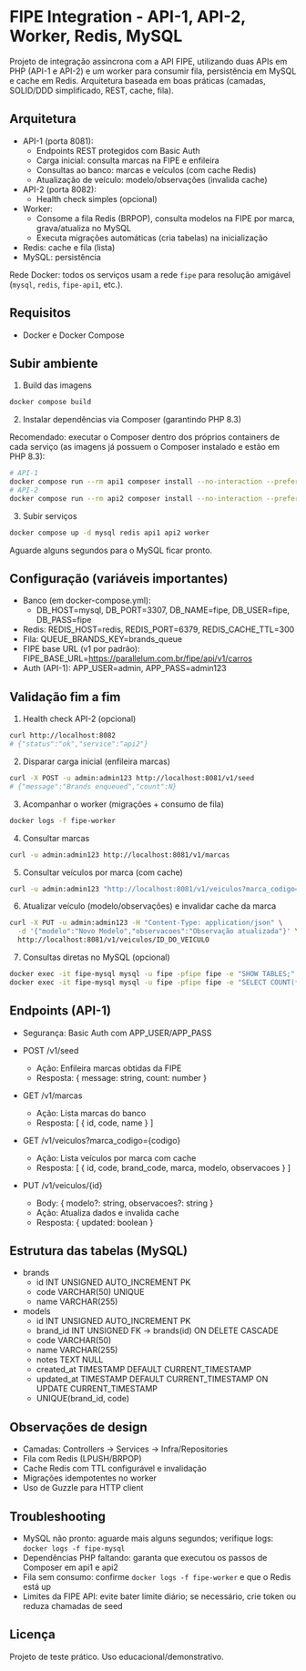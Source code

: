 # FIPE Integration - API-1, API-2, Worker, Redis, MySQL

Projeto de integração assíncrona com a API FIPE, utilizando duas APIs em PHP (API-1 e API-2) e um worker para consumir fila, persistência em MySQL e cache em Redis. Arquitetura baseada em boas práticas (camadas, SOLID/DDD simplificado, REST, cache, fila).

## Arquitetura
- API-1 (porta 8081):
  - Endpoints REST protegidos com Basic Auth
  - Carga inicial: consulta marcas na FIPE e enfileira
  - Consultas ao banco: marcas e veículos (com cache Redis)
  - Atualização de veículo: modelo/observações (invalida cache)
- API-2 (porta 8082):
  - Health check simples (opcional)
- Worker:
  - Consome a fila Redis (BRPOP), consulta modelos na FIPE por marca, grava/atualiza no MySQL
  - Executa migrações automáticas (cria tabelas) na inicialização
- Redis: cache e fila (lista)
- MySQL: persistência

Rede Docker: todos os serviços usam a rede `fipe` para resolução amigável (`mysql`, `redis`, `fipe-api1`, etc.).

## Requisitos
- Docker e Docker Compose

## Subir ambiente
1. Build das imagens

```bash
docker compose build
```

2. Instalar dependências via Composer (garantindo PHP 8.3)

Recomendado: executar o Composer dentro dos próprios containers de cada serviço (as imagens já possuem o Composer instalado e estão em PHP 8.3):

```bash
# API-1
docker compose run --rm api1 composer install --no-interaction --prefer-dist
# API-2
docker compose run --rm api2 composer install --no-interaction --prefer-dist
```
3. Subir serviços

```bash
docker compose up -d mysql redis api1 api2 worker
```

Aguarde alguns segundos para o MySQL ficar pronto.

## Configuração (variáveis importantes)
- Banco (em docker-compose.yml):
  - DB_HOST=mysql, DB_PORT=3307, DB_NAME=fipe, DB_USER=fipe, DB_PASS=fipe
- Redis: REDIS_HOST=redis, REDIS_PORT=6379, REDIS_CACHE_TTL=300
- Fila: QUEUE_BRANDS_KEY=brands_queue
- FIPE base URL (v1 por padrão): FIPE_BASE_URL=https://parallelum.com.br/fipe/api/v1/carros
- Auth (API-1): APP_USER=admin, APP_PASS=admin123

## Validação fim a fim

1. Health check API-2 (opcional)

```bash
curl http://localhost:8082
# {"status":"ok","service":"api2"}
```

2. Disparar carga inicial (enfileira marcas)

```bash
curl -X POST -u admin:admin123 http://localhost:8081/v1/seed
# {"message":"Brands enqueued","count":N}
```

3. Acompanhar o worker (migrações + consumo de fila)

```bash
docker logs -f fipe-worker
```

4. Consultar marcas

```bash
curl -u admin:admin123 http://localhost:8081/v1/marcas
```

5. Consultar veículos por marca (com cache)

```bash
curl -u admin:admin123 "http://localhost:8081/v1/veiculos?marca_codigo=59"
```

6. Atualizar veículo (modelo/observações) e invalidar cache da marca

```bash
curl -X PUT -u admin:admin123 -H "Content-Type: application/json" \
  -d '{"modelo":"Novo Modelo","observacoes":"Observação atualizada"}' \
  http://localhost:8081/v1/veiculos/ID_DO_VEICULO
```

7. Consultas diretas no MySQL (opcional)

```bash
docker exec -it fipe-mysql mysql -u fipe -pfipe fipe -e "SHOW TABLES;"
docker exec -it fipe-mysql mysql -u fipe -pfipe fipe -e "SELECT COUNT(*) brands FROM brands; SELECT COUNT(*) models FROM models;"
```

## Endpoints (API-1)
- Segurança: Basic Auth com APP_USER/APP_PASS

- POST /v1/seed
  - Ação: Enfileira marcas obtidas da FIPE
  - Resposta: { message: string, count: number }

- GET /v1/marcas
  - Ação: Lista marcas do banco
  - Resposta: [ { id, code, name } ]

- GET /v1/veiculos?marca_codigo={codigo}
  - Ação: Lista veículos por marca com cache
  - Resposta: [ { id, code, brand_code, marca, modelo, observacoes } ]

- PUT /v1/veiculos/{id}
  - Body: { modelo?: string, observacoes?: string }
  - Ação: Atualiza dados e invalida cache
  - Resposta: { updated: boolean }

## Estrutura das tabelas (MySQL)
- brands
  - id INT UNSIGNED AUTO_INCREMENT PK
  - code VARCHAR(50) UNIQUE
  - name VARCHAR(255)
- models
  - id INT UNSIGNED AUTO_INCREMENT PK
  - brand_id INT UNSIGNED FK -> brands(id) ON DELETE CASCADE
  - code VARCHAR(50)
  - name VARCHAR(255)
  - notes TEXT NULL
  - created_at TIMESTAMP DEFAULT CURRENT_TIMESTAMP
  - updated_at TIMESTAMP DEFAULT CURRENT_TIMESTAMP ON UPDATE CURRENT_TIMESTAMP
  - UNIQUE(brand_id, code)

## Observações de design
- Camadas: Controllers -> Services -> Infra/Repositories
- Fila com Redis (LPUSH/BRPOP)
- Cache Redis com TTL configurável e invalidação
- Migrações idempotentes no worker
- Uso de Guzzle para HTTP client

## Troubleshooting
- MySQL não pronto: aguarde mais alguns segundos; verifique logs: `docker logs -f fipe-mysql`
- Dependências PHP faltando: garanta que executou os passos de Composer em api1 e api2
- Fila sem consumo: confirme `docker logs -f fipe-worker` e que o Redis está up
- Limites da FIPE API: evite bater limite diário; se necessário, crie token ou reduza chamadas de seed

## Licença
Projeto de teste prático. Uso educacional/demonstrativo.
